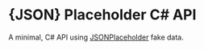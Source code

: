 # {JSON} Placeholder C# API

A minimal, C# API using [JSONPlaceholder](https://jsonplaceholder.typicode.com/) fake data.

